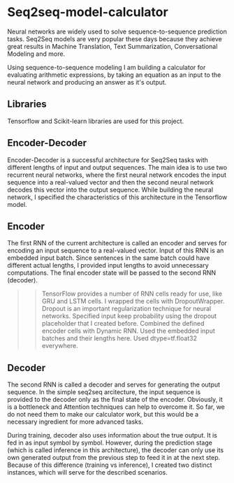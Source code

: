 # Seq2seq-model-calculator

Neural networks are widely used to solve sequence-to-sequence prediction tasks. Seq2Seq models are very popular these days because they achieve great results in Machine Translation, Text Summarization, Conversational Modeling and more.

Using sequence-to-sequence modeling I am building a calculator for evaluating arithmetic expressions, by taking an equation as an input to the neural network and producing an answer as it's output.

## Libraries

Tensorflow and Scikit-learn libraries are used for this project.

## Encoder-Decoder

Encoder-Decoder is a successful architecture for Seq2Seq tasks with different lengths of input and output sequences. The main idea is to use two recurrent neural networks, where the first neural network encodes the input sequence into a real-valued vector and then the second neural network decodes this vector into the output sequence. While building the neural network, I specified the  characteristics of this architecture in the Tensorflow model.

## Encoder

The first RNN of the current architecture is called an encoder and serves for encoding an input sequence to a real-valued vector. Input of this RNN is an embedded input batch. Since sentences in the same batch could have different actual lengths, I provided input lengths to avoid unnecessary computations. The final encoder state will be passed to the second RNN (decoder).

>> TensorFlow provides a number of RNN cells ready for use, like GRU and LSTM cells. 
>> I wrapped the cells with DropoutWrapper. Dropout is an important regularization technique for neural networks. Specified input keep probability using the dropout placeholder that I created before.
>> Combined the defined encoder cells with Dynamic RNN. Used the embedded input batches and their lengths here.
>> Used dtype=tf.float32 everywhere.

## Decoder

The second RNN is called a decoder and serves for generating the output sequence. In the simple seq2seq arcitecture, the input sequence is provided to the decoder only as the final state of the encoder. Obviously, it is a bottleneck and Attention techniques can help to overcome it. So far, we do not need them to make our calculator work, but this would be a necessary ingredient for more advanced tasks.

During training, decoder also uses information about the true output. It is fed in as input symbol by symbol. However, during the prediction stage (which is called inference in this architecture), the decoder can only use its own generated output from the previous step to feed it in at the next step. Because of this difference (training vs inference), I created two distinct instances, which will serve for the described scenarios.

